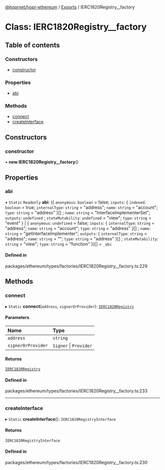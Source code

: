 [@hoprnet/hopr-ethereum](../README.md) / [Exports](../modules.md) / IERC1820Registry\_\_factory

# Class: IERC1820Registry\_\_factory

## Table of contents

### Constructors

- [constructor](IERC1820Registry__factory.md#constructor)

### Properties

- [abi](IERC1820Registry__factory.md#abi)

### Methods

- [connect](IERC1820Registry__factory.md#connect)
- [createInterface](IERC1820Registry__factory.md#createinterface)

## Constructors

### constructor

• **new IERC1820Registry__factory**()

## Properties

### abi

▪ `Static` `Readonly` **abi**: ({ `anonymous`: `boolean` = false; `inputs`: { `indexed`: `boolean` = true; `internalType`: `string` = "address"; `name`: `string` = "account"; `type`: `string` = "address" }[] ; `name`: `string` = "InterfaceImplementerSet"; `outputs`: `undefined` ; `stateMutability`: `undefined` = "view"; `type`: `string` = "event" } \| { `anonymous`: `undefined` = false; `inputs`: { `internalType`: `string` = "address"; `name`: `string` = "account"; `type`: `string` = "address" }[] ; `name`: `string` = "getInterfaceImplementer"; `outputs`: { `internalType`: `string` = "address"; `name`: `string` = ""; `type`: `string` = "address" }[] ; `stateMutability`: `string` = "view"; `type`: `string` = "function" })[] = `_abi`

#### Defined in

packages/ethereum/types/factories/IERC1820Registry__factory.ts:229

## Methods

### connect

▸ `Static` **connect**(`address`, `signerOrProvider`): [`IERC1820Registry`](IERC1820Registry.md)

#### Parameters

| Name | Type |
| :------ | :------ |
| `address` | `string` |
| `signerOrProvider` | `Signer` \| `Provider` |

#### Returns

[`IERC1820Registry`](IERC1820Registry.md)

#### Defined in

packages/ethereum/types/factories/IERC1820Registry__factory.ts:233

___

### createInterface

▸ `Static` **createInterface**(): `IERC1820RegistryInterface`

#### Returns

`IERC1820RegistryInterface`

#### Defined in

packages/ethereum/types/factories/IERC1820Registry__factory.ts:230
